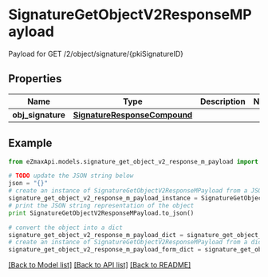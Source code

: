 # SignatureGetObjectV2ResponseMPayload

Payload for GET /2/object/signature/{pkiSignatureID}

## Properties
Name | Type | Description | Notes
------------ | ------------- | ------------- | -------------
**obj_signature** | [**SignatureResponseCompound**](SignatureResponseCompound.md) |  | 

## Example

```python
from eZmaxApi.models.signature_get_object_v2_response_m_payload import SignatureGetObjectV2ResponseMPayload

# TODO update the JSON string below
json = "{}"
# create an instance of SignatureGetObjectV2ResponseMPayload from a JSON string
signature_get_object_v2_response_m_payload_instance = SignatureGetObjectV2ResponseMPayload.from_json(json)
# print the JSON string representation of the object
print SignatureGetObjectV2ResponseMPayload.to_json()

# convert the object into a dict
signature_get_object_v2_response_m_payload_dict = signature_get_object_v2_response_m_payload_instance.to_dict()
# create an instance of SignatureGetObjectV2ResponseMPayload from a dict
signature_get_object_v2_response_m_payload_form_dict = signature_get_object_v2_response_m_payload.from_dict(signature_get_object_v2_response_m_payload_dict)
```
[[Back to Model list]](../README.md#documentation-for-models) [[Back to API list]](../README.md#documentation-for-api-endpoints) [[Back to README]](../README.md)


